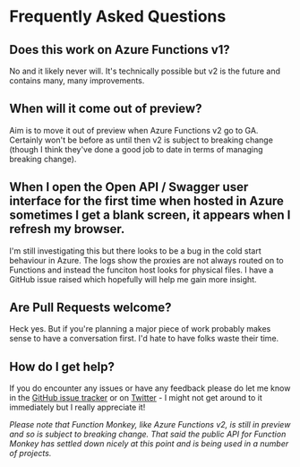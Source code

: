 # Frequently Asked Questions

## Does this work on Azure Functions v1?

No and it likely never will. It's technically possible but v2 is the future and contains many, many improvements.

## When will it come out of preview?

Aim is to move it out of preview when Azure Functions v2 go to GA. Certainly won't be before as until then v2 is subject to breaking change (though I think they've done a good job to date in terms of managing breaking change).

## When I open the Open API / Swagger user interface for the first time when hosted in Azure sometimes I get a blank screen, it appears when I refresh my browser.

I'm still investigating this but there looks to be a bug in the cold start behaviour in Azure. The logs show the proxies are not always routed on to Functions and instead the funciton host looks for physical files. I have a GitHub issue raised which hopefully will help me gain more insight.

## Are Pull Requests welcome?

Heck yes. But if you're planning a major piece of work probably makes sense to have a conversation first. I'd hate to have folks waste their time.

## How do I get help?

If you do encounter any issues or have any feedback please do let me know in the [GitHub issue tracker](https://github.com/JamesRandall/FunctionMonkey/issues) or on [Twitter](https://twitter.com/azuretrenches) - I might not get around to it immediately but I really appreciate it!

_Please note that Function Monkey, like Azure Functions v2, is still in preview and so is subject to breaking change. That said the public API for Function Monkey has settled down nicely at this point and is being used in a number of projects._



